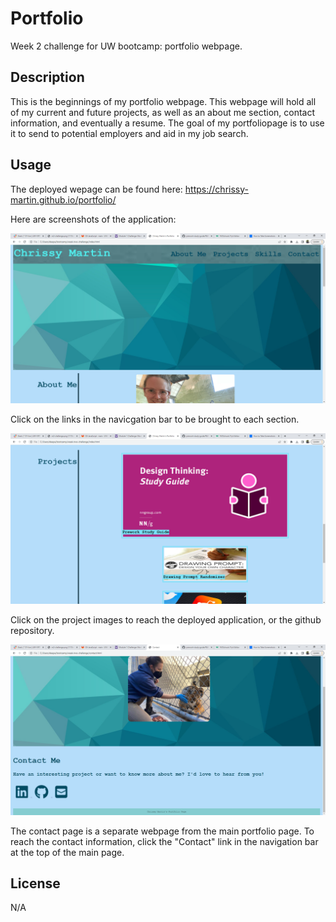 # Portfolio
Week 2 challenge for UW bootcamp: portfolio webpage.


## Description

This is the beginnings of my portfolio webpage. This webpage will hold all of my current and future projects, as well as an about me section, contact  information, and eventually a resume. The goal of my portfoliopage is to use it to send to potential employers and aid in my job search.


## Usage

The deployed wepage can be found here: https://chrissy-martin.github.io/portfolio/

Here are screenshots of the application:

![alt text](assets/screenshots/screenshot1.png)

Click on the links in the navicgation bar to be brought to each section. 

![alt text](assets/screenshots/screenshot3.png)

Click on the project images to reach the deployed application, or the github repository. 

![alt text](assets/screenshots/screenshot4.png)

The contact page is a separate webpage from the main portfolio page. To reach the contact information, click the "Contact" link in the navigation bar at the top of the main page.



## License

N/A
